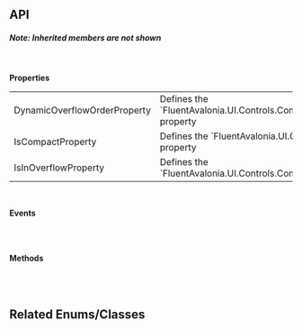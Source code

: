 ## API

<h5>Note: Inherited members are not shown</h5>
<br />

**Properties**

<table class="resourceTable">
<tr>
<td class="nameCell">DynamicOverflowOrderProperty</td>
<td>Defines the `FluentAvalonia.UI.Controls.CommandBarSeparator.DynamicOverflowOrder` property
</td>
</tr>
<tr>
<td class="nameCell">IsCompactProperty</td>
<td>Defines the `FluentAvalonia.UI.Controls.CommandBarSeparator.IsCompact` property
</td>
</tr>
<tr>
<td class="nameCell">IsInOverflowProperty</td>
<td>Defines the `FluentAvalonia.UI.Controls.CommandBarSeparator.IsInOverflow` property
</td>
</tr>
</table>


<br />

**Events**

<table class="resourceTable">
</table>


<br />

**Methods**

<table class="resourceTable">
</table>


<br />

## Related Enums/Classes



